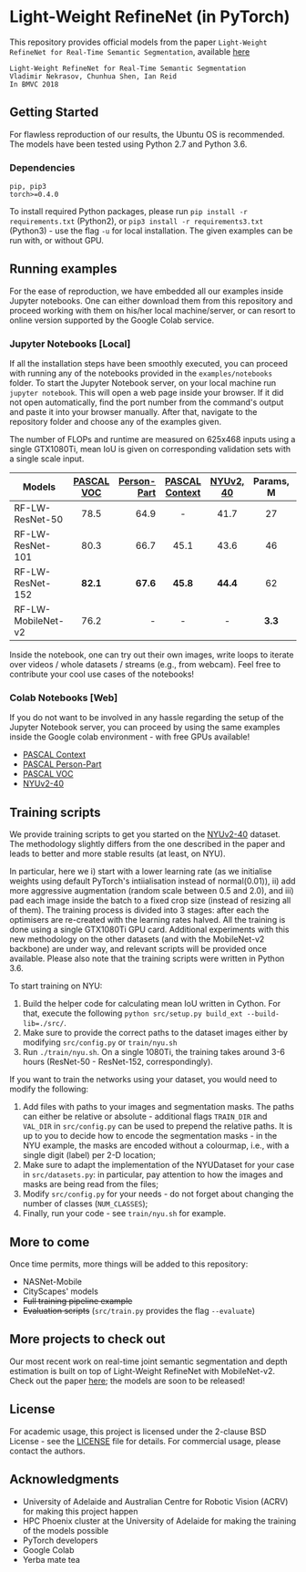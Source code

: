 # Light-Weight RefineNet (in PyTorch)

This repository provides official models from the paper `Light-Weight RefineNet for Real-Time Semantic Segmentation`, available [here](http://bmvc2018.org/contents/papers/0494.pdf)

```
Light-Weight RefineNet for Real-Time Semantic Segmentation
Vladimir Nekrasov, Chunhua Shen, Ian Reid
In BMVC 2018
```

## Getting Started

For flawless reproduction of our results, the Ubuntu OS is recommended. The models have been tested using Python 2.7 and Python 3.6.

### Dependencies

```
pip, pip3
torch>=0.4.0
```
To install required Python packages, please run `pip install -r requirements.txt` (Python2), or `pip3 install -r requirements3.txt` (Python3) - use the flag `-u` for local installation.
The given examples can be run with, or without GPU.

## Running examples

For the ease of reproduction, we have embedded all our examples inside Jupyter notebooks. One can either download them from this repository and proceed working with them on his/her local machine/server, or can resort to online version supported by the Google Colab service.

### Jupyter Notebooks [Local]

If all the installation steps have been smoothly executed, you can proceed with running any of the notebooks provided in the `examples/notebooks` folder.
To start the Jupyter Notebook server, on your local machine run `jupyter notebook`. This will open a web page inside your browser. If it did not open automatically, find the port number from the command's output and paste it into your browser manually.
After that, navigate to the repository folder and choose any of the examples given. 

The number of FLOPs and runtime are measured on 625x468 inputs using a single GTX1080Ti, mean IoU is given on corresponding validation sets with a single scale input.

|Models|[PASCAL VOC](./examples/notebooks/VOC.ipynb) | [Person-Part](./examples/notebooks/PersonPart.ipynb)  |[PASCAL Context](./examples/notebooks/Context.ipynb)| [NYUv2, 40](./examples/notebooks/NYU.ipynb) | Params, M | FLOPs, B| Runtime, ms
| -------- |:-------------:| -----:|:-------------:|:-------------:|:-------------:|:-------------:|:-------------:|
| RF-LW-ResNet-50      | 78.5 | 64.9 | - | 41.7 | 27 | 33 | **19.56±0.29** 
| RF-LW-ResNet-101      | 80.3      | 66.7  | 45.1 | 43.6 | 46 | 52 | 27.16±0.19
| RF-LW-ResNet-152 | **82.1**      | **67.6** | **45.8** | **44.4** | 62 | 71 | 35.82±0.23
| RF-LW-MobileNet-v2 | 76.2      |   - | - | - | **3.3** | **9.3** | - 

Inside the notebook, one can try out their own images, write loops to iterate over videos / whole datasets / streams (e.g., from webcam). Feel free to contribute your cool use cases of the notebooks!

### Colab Notebooks [Web]

If you do not want to be involved in any hassle regarding the setup of the Jupyter Notebook server, you can proceed by using the same examples inside the Google colab environment - with free GPUs available! 

* [PASCAL Context](https://colab.research.google.com/drive/1WI61ZoXu9Wh8lMYmmrweq0DfrmHkiIqY)
* [PASCAL Person-Part](https://colab.research.google.com/drive/1EUYkocpVMDTusCvLPa9EW-pG8Wie6esh)
* [PASCAL VOC](https://colab.research.google.com/drive/1J5P8yCOrjpeDcEeF5Haj_MQeb7SGF5vi)
* [NYUv2-40](https://colab.research.google.com/drive/1S5wvuukFM6GTLbj8VxZFdkFn2jhdhiES)

## Training scripts

We provide training scripts to get you started on the [NYUv2-40](https://cs.nyu.edu/~silberman/datasets/nyu_depth_v2.html) dataset. The methodology slightly differs from the one described in the paper and leads to better and more stable results (at least, on NYU).

In particular, here we i) start with a lower learning rate (as we initialise weights using default PyTorch's intiialisation instead of normal(0.01)), ii) add more aggressive augmentation (random scale between 0.5 and 2.0), and iii) pad each image inside the batch to a fixed crop size (instead of resizing all of them). The training process is divided into 3 stages: after each the optimisers are re-created with the learning rates halved. All the training is done using a single GTX1080Ti GPU card.
Additional experiments with this new methodology on the other datasets (and with the MobileNet-v2 backbone) are under way, and relevant scripts will be provided once available. Please also note that the training scripts were written in Python 3.6.

To start training on NYU:

1. Build the helper code for calculating mean IoU written in Cython. For that, execute the following `python src/setup.py build_ext --build-lib=./src/`.
2. Make sure to provide the correct paths to the dataset images either by modifying `src/config.py` or `train/nyu.sh`
3. Run `./train/nyu.sh`. On a single 1080Ti, the training takes around 3-6 hours (ResNet-50 - ResNet-152, correspondingly).

If you want to train the networks using your dataset, you would need to modify the following:

1. Add files with paths to your images and segmentation masks. The paths can either be relative or absolute - additional flags `TRAIN_DIR` and `VAL_DIR` in `src/config.py` can be used to prepend the relative paths. It is up to you to decide how to encode the segmentation masks - in the NYU example, the masks are encoded without a colourmap, i.e., with a single digit (label) per 2-D location;
2. Make sure to adapt the implementation of the NYUDataset for your case in `src/datasets.py`: in particular, pay attention to how the images and masks are being read from the files;
3. Modify `src/config.py` for your needs - do not forget about changing the number of classes (`NUM_CLASSES`);
4. Finally, run your code - see `train/nyu.sh` for example. 


## More to come

Once time permits, more things will be added to this repository:

* NASNet-Mobile
* CityScapes' models
* ~~Full training pipeline example~~
* ~~Evaluation scripts~~ (`src/train.py` provides the flag `--evaluate`)

## More projects to check out

Our most recent work on real-time joint semantic segmentation and depth estimation is built on top of Light-Weight RefineNet with MobileNet-v2. Check out the paper [here](https://arxiv.org/abs/1809.04766); the models are soon to be released!

## License

For academic usage, this project is licensed under the 2-clause BSD License - see the [LICENSE](LICENSE) file for details. For commercial usage, please contact the authors.

## Acknowledgments

* University of Adelaide and Australian Centre for Robotic Vision (ACRV) for making this project happen
* HPC Phoenix cluster at the University of Adelaide for making the training of the models possible
* PyTorch developers
* Google Colab
* Yerba mate tea
